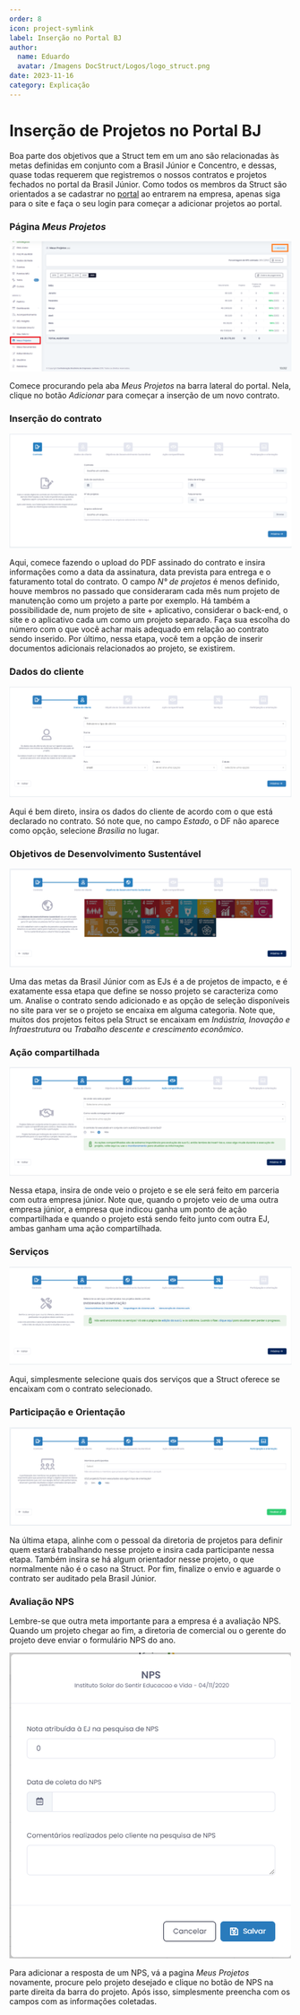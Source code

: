 ```yaml
---
order: 8
icon: project-symlink
label: Inserção no Portal BJ
author:
  name: Eduardo
  avatar: /Imagens DocStruct/Logos/logo_struct.png
date: 2023-11-16
category: Explicação
---
```


# Inserção de Projetos no Portal BJ
Boa parte dos objetivos que a Struct tem em um ano são relacionadas às metas definidas em conjunto com a Brasil Júnior e Concentro, e dessas, quase todas requerem que registremos o nossos contratos e projetos fechados no portal da Brasil Júnior.
Como todos os membros da Struct são orientados a se cadastrar no [portal](https://brasiljunior.org.br/) ao entrarem na empresa, apenas siga para o site e faça o seu login para começar a adicionar projetos ao portal.

### Página *Meus Projetos*

![Tela de Meus Projetos](/organizacao-interna/assets/comercial/PortalBJ-MeusProjetos.png)

Comece procurando pela aba *Meus Projetos* na barra lateral do portal. Nela, clique no botão *Adicionar* para começar a inserção de um novo contrato.

### Inserção do contrato

![Tela de inserção de contrato](/organizacao-interna/assets/comercial/PortalBJ-DadosDoProjeto.png)

Aqui, comece fazendo o upload do PDF assinado do contrato e insira informações como a data da assinatura, data prevista para entrega e o faturamento total do contrato.
O campo *N° de projetos* é menos definido, houve membros no passado que consideraram cada mês num projeto de manutenção como um projeto a parte por exemplo. Há também a possibilidade de, num projeto de site + aplicativo, considerar o back-end, o site e o aplicativo cada um como um projeto separado. Faça sua escolha do número com o que você achar mais adequado em relação ao contrato sendo inserido.
Por último, nessa etapa, você tem a opção de inserir documentos adicionais relacionados ao projeto, se existirem.

### Dados do cliente

![Tela de dados do cliente](/organizacao-interna/assets/comercial/PortalBJ-DadosDoCliente.png)

Aqui é bem direto, insira os dados do cliente de acordo com o que está declarado no contrato. Só note que, no campo *Estado*, o DF não aparece como opção, selecione *Brasília* no lugar.

### Objetivos de Desenvolvimento Sustentável

![Tela de ojetivos OBS](/organizacao-interna/assets/comercial/PortalBJ-ObjetivosOBS.png)

Uma das metas da Brasil Júnior com as EJs é a de projetos de impacto, e é exatamente essa etapa que define se nosso projeto se caracteriza como um.
Analise o contrato sendo adicionado e as opção de seleção disponíveis no site para ver se o projeto se encaixa em alguma categoria. Note que, muitos dos projetos feitos pela Struct se encaixam em *Indústria, Inovação e Infraestrutura* ou *Trabalho descente e crescimento econômico*.

### Ação compartilhada

![Tela de origem do projeto](/organizacao-interna/assets/comercial/PortalBJ-AcaoCompartilhada.png)

Nessa etapa, insira de onde veio o projeto e se ele será feito em parceria com outra empresa júnior.
Note que, quando o projeto veio de uma outra empresa júnior, a empresa que indicou ganha um ponto de ação compartilhada e quando o projeto está sendo feito junto com outra EJ, ambas ganham uma ação compartilhada.

### Serviços

![Tela de serviços](/organizacao-interna/assets/comercial/PortalBJ-Servicos.png)

Aqui, simplesmente selecione quais dos serviços que a Struct oferece se encaixam com o contrato selecionado.

### Participação e Orientação

![Tela de participantes](/organizacao-interna/assets/comercial/PortalBJ-Participacao.png)

Na última etapa, alinhe com o pessoal da diretoria de projetos para definir quem estará trabalhando nesse projeto e insira cada participante nessa etapa. Também insira se há algum orientador nesse projeto, o que normalmente não é o caso na Struct.
Por fim, finalize o envio e aguarde o contrato ser auditado pela Brasil Júnior.

### Avaliação NPS
Lembre-se que outra meta importante para a empresa é a avaliação NPS. Quando um projeto chegar ao fim, a diretoria de comercial ou o gerente do projeto deve enviar o formulário NPS do ano.

![Tela de NPS](/organizacao-interna/assets/comercial/PortalBJ-NPS.png)

Para adicionar a resposta de um NPS, vá a pagina *Meus Projetos* novamente, procure pelo projeto desejado e clique no botão de NPS na parte direita da barra do projeto. Após isso, simplesmente preencha com os campos com as informações coletadas.